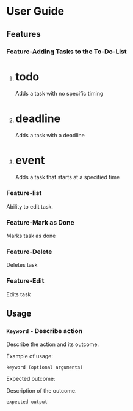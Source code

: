 # User Guide

## Features 

### Feature-Adding Tasks to the To-Do-List

1. # todo

   Adds a task with no specific timing

2. # deadline

   Adds a task with a deadline

3. # event
   
   Adds a task that starts at a specified time

### Feature-list

Ability to edit task.

### Feature-Mark as Done

Marks task as done

### Feature-Delete

Deletes task

### Feature-Edit

Edits task

## Usage

### `Keyword` - Describe action

Describe the action and its outcome.

Example of usage: 

`keyword (optional arguments)`

Expected outcome:

Description of the outcome.

```
expected output
```
